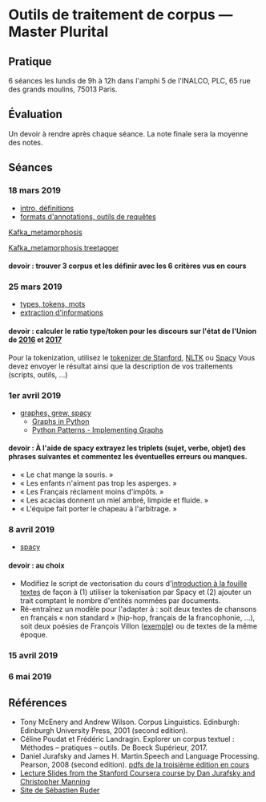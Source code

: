 # Outils de traitement de corpus — Master Plurital

## Pratique

6 séances les lundis de 9h à 12h dans l'amphi 5 de l'INALCO, PLC, 65 rue des grands moulins, 75013 Paris.

## Évaluation

Un devoir à rendre après chaque séance. La note finale sera la moyenne des notes.

## Séances

### 18 mars 2019
* [intro, définitions](outils_corpus-1.pdf)
* [formats d'annotations, outils de requêtes](outils_corpus-2.html)


[Kafka_metamorphosis](files/kafka-metamorphosis_gutenberg.txt)

[Kafka_metamorphosis treetagger](files/kafka-metamorphosis_gutenberg_treetagger.txt)

#### devoir : trouver 3 corpus et les définir avec les 6 critères vus en cours


### 25 mars 2019
* [types, tokens, mots](outils_corpus-3.html)
* [extraction d'informations](outils_corpus-4.html)

#### devoir : calculer le ratio type/token pour les discours sur l'état de l'Union de [2016](files/stateoftheunion2016.txt) et [2017](files/stateoftheunion2017.txt)

Pour la tokenization, utilisez le [tokenizer de Stanford](https://nlp.stanford.edu/software/tokenizer.shtml), [NLTK](http://www.nltk.org) ou [Spacy](https://spacy.io/)
Vous devez envoyer le résultat ainsi que la description de vos traitements (scripts, outils, …)

### 1er avril 2019

* [graphes, grew, spacy](outils_corpus-5.html)
  * [Graphs in Python](https://www.python-course.eu/graphs_python.php)
  * [Python Patterns - Implementing Graphs](https://www.python.org/doc/essays/graphs/)

#### devoir : À l'aide de spacy extrayez les triplets (sujet, verbe, objet) des phrases suivantes et commentez les éventuelles erreurs ou manques.
 - « Le chat mange la souris. »
 - « Les enfants n'aiment pas trop les asperges. »
 - « Les Français réclament moins d'impôts. »
 - « Les acacias donnent un miel ambré, limpide et fluide. »
 - « L'équipe fait porter le chapeau à l'arbitrage. »


### 8 avril 2019

* [spacy](outils_corpus-6.html)

#### devoir : au choix
 - Modifiez le script de vectorisation du cours d'[introduction à la fouille textes](https://loicgrobol.github.io/intro-fouille-textes/) de façon à (1) utiliser la tokenisation par Spacy et (2) ajouter un trait comptant le nombre d'entités nommées par documents.
 - Ré-entraînez un modèle pour l'adapter à : soit deux textes de chansons en français « non standard » (hip-hop, français de la francophonie, …), soit deux poésies de François Villon ([exemple](https://www.poetica.fr/poeme-5050/francois-villon-ballade-des-dames-du-temps-jadis/)) ou de textes de la même époque.



### 15 avril 2019

### 6 mai 2019

## Références

  * Tony McEnery and Andrew Wilson. Corpus  Linguistics. Edinburgh: Edinburgh University Press, 2001 (second edition).
  * Céline Poudat et Frédéric Landragin. Explorer un corpus textuel : Méthodes – pratiques – outils. De Boeck Supérieur, 2017.
  * Daniel Jurafsky and James H. Martin.Speech and Language Processing. Pearson, 2008 (second edition). [pdfs de la troisième édition en cours](https://web.stanford.edu/~jurafsky/slp3/)
  * [Lecture Slides from the Stanford Coursera course by Dan Jurafsky and Christopher Manning](https://web.stanford.edu/~jurafsky/NLPCourseraSlides.html)
  * [Site de Sébastien Ruder](http://ruder.io/)